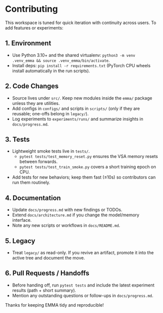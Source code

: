# Contributing

This workspace is tuned for quick iteration with continuity across users. To add features or experiments:

## 1. Environment
- Use Python 3.10+ and the shared virtualenv: `python3 -m venv .venv_emma && source .venv_emma/bin/activate`.
- Install deps: `pip install -r requirements.txt` (PyTorch CPU wheels install automatically in the run scripts).

## 2. Code Changes
- Source lives under `src/`. Keep new modules inside the `emma/` package unless they are utilities.
- Add configs in `configs/` and scripts in `scripts/` (only if they are reusable; one-offs belong in `legacy/`).
- Log experiments to `experiments/runs/` and summarize insights in `docs/progress.md`.

## 3. Tests
- Lightweight smoke tests live in `tests/`.
  - `pytest tests/test_memory_reset.py` ensures the VSA memory resets between forwards.
  - `pytest tests/test_train_smoke.py` covers a short training epoch on CPU.
- Add tests for new behaviors; keep them fast (≤10s) so contributors can run them routinely.

## 4. Documentation
- Update `docs/progress.md` with new findings or TODOs.
- Extend `docs/architecture.md` if you change the model/memory interface.
- Note any new scripts or workflows in `docs/README.md`.

## 5. Legacy
- Treat `legacy/` as read-only. If you revive an artifact, promote it into the active tree and document the move.

## 6. Pull Requests / Handoffs
- Before handing off, run `pytest tests` and include the latest experiment results (path + short summary).
- Mention any outstanding questions or follow-ups in `docs/progress.md`.

Thanks for keeping EMMA tidy and reproducible!
